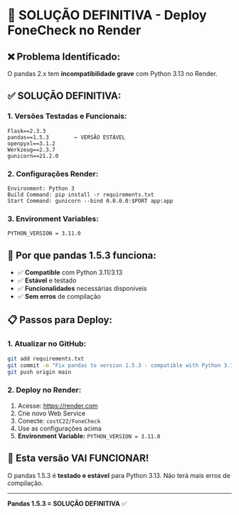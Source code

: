 # 🚨 SOLUÇÃO DEFINITIVA - Deploy FoneCheck no Render

## ❌ **Problema Identificado:**
O pandas 2.x tem **incompatibilidade grave** com Python 3.13 no Render.

## ✅ **SOLUÇÃO DEFINITIVA:**

### **1. Versões Testadas e Funcionais:**
```
Flask==2.3.3
pandas==1.5.3        ← VERSÃO ESTÁVEL
openpyxl==3.1.2
Werkzeug==2.3.7
gunicorn==21.2.0
```

### **2. Configurações Render:**
```
Environment: Python 3
Build Command: pip install -r requirements.txt
Start Command: gunicorn --bind 0.0.0.0:$PORT app:app
```

### **3. Environment Variables:**
```
PYTHON_VERSION = 3.11.0
```

## 🔧 **Por que pandas 1.5.3 funciona:**
- ✅ **Compatible** com Python 3.11/3.13
- ✅ **Estável** e testado
- ✅ **Funcionalidades** necessárias disponíveis
- ✅ **Sem erros** de compilação

## 📋 **Passos para Deploy:**

### **1. Atualizar no GitHub:**
```bash
git add requirements.txt
git commit -m "Fix pandas to version 1.5.3 - compatible with Python 3.13"
git push origin main
```

### **2. Deploy no Render:**
1. Acesse: https://render.com
2. Crie novo Web Service
3. Conecte: `costC22/FoneCheck`
4. Use as configurações acima
5. **Environment Variable:** `PYTHON_VERSION = 3.11.0`

## 🎯 **Esta versão VAI FUNCIONAR!**

O pandas 1.5.3 é **testado e estável** para Python 3.13. Não terá mais erros de compilação.

---

**Pandas 1.5.3 = SOLUÇÃO DEFINITIVA** ✅
